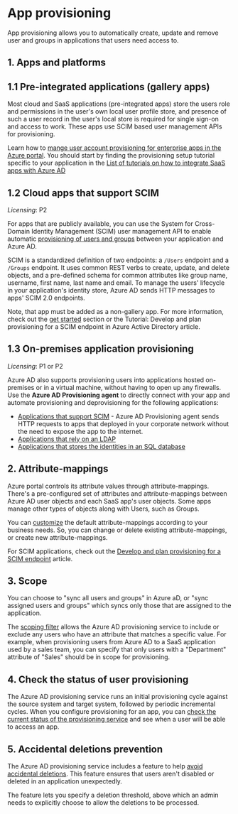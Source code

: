 # App provisioning

App provisioning allows you to automatically create, update and remove user and groups in applications that users need access to. 

## 1. Apps and platforms

## 1.1 Pre-integrated applications (gallery apps)

Most cloud and SaaS applications (pre-integrated apps) store the users role and permissions in the user's own local user profile store, and presence of such a user record in the user's local store is required for single sign-on and access to work. These apps use SCIM based user management APIs for provisioning. 

Learn how to [mange user account provisioning for enterprise apps in the Azure portal](https://docs.microsoft.com/azure/active-directory/app-provisioning/configure-automatic-user-provisioning-portal). You should start by finding the provisioning setup tutorial specific to your application in the [List of tutorials on how to integrate SaaS apps with Azure AD](https://docs.microsoft.com/azure/active-directory/saas-apps/tutorial-list)

## 1.2 Cloud apps that support SCIM

_Licensing_: P2

For apps that are publicly available, you can use the System for Cross-Domain Identity Management (SCIM) user management API to enable automatic [provisioning of users and groups](https://docs.microsoft.com/azure/active-directory/app-provisioning/use-scim-to-provision-users-and-groups) between your application and Azure AD.

SCIM is a standardized definition of two endpoints: a `/Users` endpoint and a `/Groups` endpoint. It uses common REST verbs to create, update, and delete objects, and a pre-defined schema for common attributes like group name, username, first name, last name and email. To manage the users' lifecycle in your application's identity store, Azure AD sends HTTP messages to apps' SCIM 2.0 endpoints. 

Note, that app must be added as a non-gallery app. For more information, check out the [get started](https://docs.microsoft.com/azure/active-directory/app-provisioning/use-scim-to-provision-users-and-groups#getting-started) section or the Tutorial: Develop and plan provisioning for a SCIM endpoint in Azure Active Directory article.

## 1.3 On-premises application provisioning

_Licensing_: P1 or P2

Azure AD also supports provisioning users into applications hosted on-premises or in a virtual machine, without having to open up any firewalls. Use the **Azure AD Provisioning agent** to directly connect with your app and automate provisioning and deprovisioning for the following applications:

- [Applications that support SCIM](https://docs.microsoft.com/azure/active-directory/app-provisioning/on-premises-scim-provisioning) - Azure AD Provisioning agent sends HTTP requests to apps that deployed in your corporate network without the need to expose the app to the internet.
- [Applications that rely on an LDAP](https://docs.microsoft.com/azure/active-directory/app-provisioning/on-premises-ldap-connector-configure)
- [Applications that stores the identities in an SQL database](https://docs.microsoft.com/azure/active-directory/app-provisioning/tutorial-ecma-sql-connector)

## 2. Attribute-mappings

Azure portal controls its attribute values through attribute-mappings. There's a pre-configured set of attributes and attribute-mappings between Azure AD user objects and each SaaS app's user objects. Some apps manage other types of objects along with Users, such as Groups.

You can [customize](https://docs.microsoft.com/azure/active-directory/app-provisioning/customize-application-attributes) the default attribute-mappings according to your business needs. So, you can change or delete existing attribute-mappings, or create new attribute-mappings.

For SCIM applications, check out the [Develop and plan provisioning for a SCIM endpoint](https://docs.microsoft.com/azure/active-directory/app-provisioning/use-scim-to-provision-users-and-groups#design-your-user-and-group-schema) article.

## 3. Scope

You can choose to "sync all users and groups" in Azure aD, or "sync assigned users and groups" which syncs only those that are assigned to the application.

The [scoping filter](https://docs.microsoft.com/azure/active-directory/app-provisioning/define-conditional-rules-for-provisioning-user-accounts) allows the Azure AD provisioning service to include or exclude any users who have an attribute that matches a specific value. For example, when provisioning users from Azure AD to a SaaS application used by a sales team, you can specify that only users with a "Department" attribute of "Sales" should be in scope for provisioning.

## 4. Check the status of user provisioning

The Azure AD provisioning service runs an initial provisioning cycle against the source system and target system, followed by periodic incremental cycles. When you configure provisioning for an app, you can [check the current status of the provisioning service](https://docs.microsoft.com/azure/active-directory/app-provisioning/application-provisioning-when-will-provisioning-finish-specific-user) and see when a user will be able to access an app.

## 5. Accidental deletions prevention

The Azure AD provisioning service includes a feature to help [avoid accidental deletions](https://docs.microsoft.com/azure/active-directory/app-provisioning/accidental-deletions). This feature ensures that users aren't disabled or deleted in an application unexpectedly.

The feature lets you specify a deletion threshold, above which an admin needs to explicitly choose to allow the deletions to be processed.